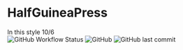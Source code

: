 # HalfGuineaPress
In this style 10/6
<br>
<img alt="GitHub Workflow Status" src="https://img.shields.io/github/workflow/status/Red-Panda-Rogues/HalfGuineaPress/Force%20Build%20Main%20Page?style=plastic">
<img alt="GitHub" src="https://img.shields.io/github/license/Red-Panda-Rogues/HalfGuineaPress?style=plastic">
<img alt="GitHub last commit" src="https://img.shields.io/github/last-commit/Red-Panda-Rogues/HalfGuineaPress">
